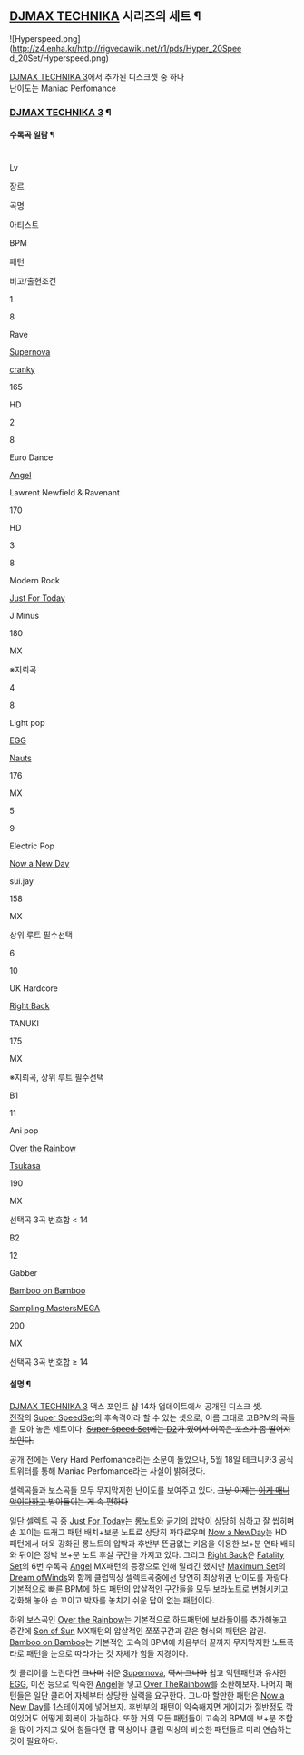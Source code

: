 ## [DJMAX TECHNIKA](DJMAX%20TECHNIKA.md) 시리즈의 세트 ¶

  

![Hyperspeed.png](http://z4.enha.kr/http://rigvedawiki.net/r1/pds/Hyper_20Spee
d_20Set/Hyperspeed.png)

  

[DJMAX TECHNIKA 3](DJMAX%20TECHNIKA%203.md)에서 추가된 디스크셋 중 하나  
난이도는 Maniac Perfomance

### [DJMAX TECHNIKA 3](DJMAX%20TECHNIKA%203.md) ¶

#### 수록곡 일람 ¶

#

Lv

장르

곡명

아티스트

BPM

패턴

비고/출현조건

1

8

Rave

[Supernova](Supernova.md)

[cranky](cranky.md)

165

HD

2

8

Euro Dance

[Angel](Angel%28DJMAX%29.md)

Lawrent Newfield & Ravenant

170

HD

3

8

Modern Rock

[Just For Today](Just%20For%20Today.md)

J Minus

180

MX

※지뢰곡

4

8

Light pop

[EGG](EGG%28DJMAX%29.md)

[Nauts](Nauts.md)

176

MX

5

9

Electric Pop

[Now a New Day](Now%20a%20New%20Day.md)

sui.jay

158

MX

상위 루트 필수선택

6

10

UK Hardcore

[Right Back](Right%20Back.md)

TANUKI

175

MX

※지뢰곡, 상위 루트 필수선택

B1

11

Ani pop

[Over the Rainbow](Over%20The%20Rainbow%28DJMAX%29.md)

[Tsukasa](Tsukasa.md)

190

MX

선택곡 3곡 번호합 < 14

B2

12

Gabber

[Bamboo on Bamboo](Bamboo%20on%20Bamboo.md)

[Sampling MastersMEGA](%ED%98%B8%EC%86%8C%EC%97%90%20%EC%8B%A0%EC%A7%80.md)

200

MX

선택곡 3곡 번호합 ≥ 14

#### 설명 ¶

[DJMAX TECHNIKA 3](DJMAX%20TECHNIKA%203.md) 맥스 포인트 샵 14차 업데이트에서 공개된 디스크 셋.  
[전작](DJMAX%20TECHNIKA%202.md)의 [Super SpeedSet](Super%20Speed%20Set.md)의 후속격이라 할 수 있는 셋으로, 이름 그대로 고BPM의 곡들을 모아 놓은
세트이다. <del>[Super Speed Set](Super%20Speed%20Set.md)에는
[D2](D2%28DJMAX%29.md)가 있어서 이쪽은 포스가 좀 떨어져 보인다.</del>

  

공개 전에는 Very Hard Perfomance라는 소문이 돌았으나, 5월 18일 테크니카3 공식 트위터를 통해 Maniac
Perfomance라는 사실이 밝혀졌다.  

  

셀렉곡들과 보스곡들 모두 무지막지한 난이도를 보여주고 있다. <del>그냥 이제는 [이게 매니악이다하고](Fatality%20Set.md) 받아들이는 게 속 편하다</del>

  

일단 셀렉트 곡 중 [Just For Today](Just%20For%20Today.md)는 롱노트와 긁기의 압박이 상당히 심하고 잘
씹히며 손 꼬이는 드래그 패턴 배치+보분 노트로 상당히 까다로우며 [Now a NewDay](Now%20a%20New%20Day.md)는 HD 패턴에서 더욱 강화된 롱노트의 압박과 후반부 뜬금없는 키음을 이용한 보+분
연타 배티와 뒤이은 정박 보+분 노트 후살 구간을 가지고 있다. 그리고 [Right Back](Right%20Back.md)은
[Fatality Set](Fatality%20Set.md)의 6번 수록곡 [Angel](Angel.md) MX패턴의 등장으로
인해 밀리긴 했지만 [Maximum Set](Maximum%20Set.md)의 [Dream ofWinds](Dream%20of%20Winds.md)와 함께 클럽믹싱 셀렉트곡중에선 당연히 최상위권 난이도를 자랑다. 기본적으로 빠른
BPM에 하드 패턴의 압살적인 구간들을 모두 보라노트로 변형시키고 강화해 놓아 손 꼬이고 박자를 놓치기 쉬운 답이 없는 패턴이다.

  

하위 보스곡인 [Over the Rainbow](Over%20The%20Rainbow%28DJMAX%29.md)는 기본적으로 하드패턴에
보라돌이를 추가해놓고 중간에 [Son of Sun](Son%20of%20Sun.md) MX패턴의 압살적인 쪼쪼구간과 같은 형식의 패턴은
압권. [Bamboo on Bamboo](Bamboo%20on%20Bamboo.md)는 기본적인 고속의 BPM에 처음부터 끝까지
무지막지한 노트폭타로 패턴을 눈으로 따라가는 것 자체가 힘들 지경이다.

  

첫 클리어를 노린다면 <del>그나마</del> 쉬운 [Supernova](Supernova.md), <del>역시 그나마</del>
쉽고 익텐패턴과 유사한 [EGG](EGG%28DJMAX%29.md), 미션 등으로 익숙한
[Angel](Angel%28DJMAX%29.md)을 넣고 [Over TheRainbow](Over%20The%20Rainbow%28DJMAX%29.md)를 소환해보자. 나머지 패턴들은 일단 클리어 자체부터
상당한 실력을 요구한다. 그나마 할만한 패턴은 [Now a New Day](Now%20a%20New%20Day.md)를 1스테이지에
넣어보자. 후반부의 패턴이 익숙해지면 게이지가 절반정도 깎여있어도 어떻게 회복이 가능하다. 또한 거의 모든 패턴들이 고속의 BPM에 보+분
조합을 많이 가지고 있어 힘들다면 팝 믹싱이나 클럽 믹싱의 비슷한 패턴들로 미리 연습하는 것이 필요하다.

